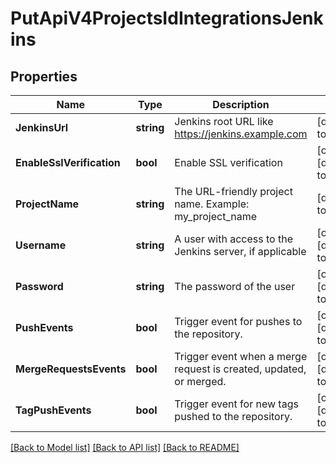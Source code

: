 # PutApiV4ProjectsIdIntegrationsJenkins

## Properties
Name | Type | Description | Notes
------------ | ------------- | ------------- | -------------
**JenkinsUrl** | **string** | Jenkins root URL like https://jenkins.example.com | [default to null]
**EnableSslVerification** | **bool** | Enable SSL verification | [optional] [default to null]
**ProjectName** | **string** | The URL-friendly project name. Example: my_project_name | [default to null]
**Username** | **string** | A user with access to the Jenkins server, if applicable | [optional] [default to null]
**Password** | **string** | The password of the user | [optional] [default to null]
**PushEvents** | **bool** | Trigger event for pushes to the repository. | [optional] [default to null]
**MergeRequestsEvents** | **bool** | Trigger event when a merge request is created, updated, or merged. | [optional] [default to null]
**TagPushEvents** | **bool** | Trigger event for new tags pushed to the repository. | [optional] [default to null]

[[Back to Model list]](../README.md#documentation-for-models) [[Back to API list]](../README.md#documentation-for-api-endpoints) [[Back to README]](../README.md)



